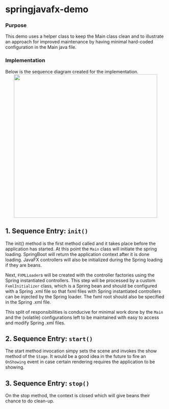 # springjavafx-demo
<h3>Purpose</h3>

This demo uses a helper class to keep the Main class clean and to illustrate an approach for improved maintenance by having minimal hard-coded configuration in the Main java file. 
<h3> Implementation</h3>
Below is the sequence diagram created for the implementation.  

  <div align="center" width="1200px"> 
    <img src="http://ricardo-marquez.com/rm/assets/images/sequence-diagram-springjavafx.svg" alt="" height="450px">
  </div> 
  
<h2>1. Sequence Entry: <code>init()</code> </h2>

The init() method is the first method called and it takes place before the application has started.  At this point the <code>Main</code> class will initiate the spring loading.  SpringBoot will return the application context after it is done loading.   JavaFX controllers  will also be initialized during the Spring loading if they are beans.  

Next, <code>FXMLLoader</code>s will be created with the controller factories using the Spring instantiated controllers.  This step will be processed by a custom <code>FxmlInitializer</code> class, which is a Spring bean and should be configured with a Spring .xml file so that fxml files with Spring instantiated controllers can be injected by the Spring loader.  The fxml root should also be specified in the Spring .xml file.  

This split of responsibilities is conducive for minimal work done by the <code>Main</code> and the (volatile) configurations left to be maintained with easy to access and modify Spring .xml files.

<h2>2. Sequence Entry:  <code>start()</code> </h2>

The start method invocation simpy sets the scene and invokes the show method of the <code>Stage</code>.  It would be a good idea in the future to fire an <code>OnShowing</code> event in case certain rendering requires the application to be showing. 

<h2> 3. Sequence Entry: <code>stop()</code> </h2>
On the stop method, the context is closed which will give beans their chance to do clean-up.

